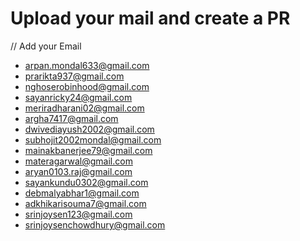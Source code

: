 # Upload your mail and create a PR
// Add your Email
<!-- prettier-ignore-start -->

- [arpan.mondal633@gmail.com](https://github.com/arpan-mondal)
- [prarikta937@gmail.com](https://github.com/rikta99)
- [nghoserobinhood@gmail.com](https://github.com/neelghosh1234)
- [sayanricky24@gmail.com](https://github.com/SayanRicky)
- [meriradharani02@gmail.com](https://github.com/MrRoyzz)
- [argha7417@gmail.com](https://github.com/argha7417)
- [dwivediayush2002@gmail.com](https://github.com/shivansh-magnus)
- [subhojit2002mondal@gmail.com](https://github.com/subhajit9932)
- [mainakbanerjee79@gmail.com](https://github.com/Mainak57)
- [materagarwal@gmail.com](https://github.com/Pranjal360Agarwal)
- [aryan0103.raj@gmail.com](https://github.com/aryan0103raj)
- [sayankundu0302@gmail.com](https://github.com/SayanKundu10)
- [debmalyabhar1@gmail.com](https://github.com/debmalyabhar)
- [adkhikarisouma7@gmail.com](https://github.com/souma07ad)
- [srinjoysen123@gmail.com](https://github.com/AllMightLegend)
- [srinjoysenchowdhury@gmail.com](https://github.com/ChaHaoIn)
